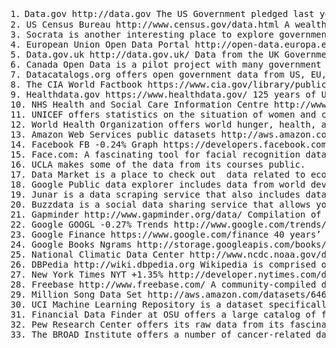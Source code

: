<pre>
1．Data.gov http://data.gov The US Government pledged last year to make all government data available freely online. This site is the first stage and acts as a portal to all sorts of amazing information on everything from climate to crime.
2. US Census Bureau http://www.census.gov/data.html A wealth of information on the lives of US citizens covering population data, geographic data and education.
3. Socrata is another interesting place to explore government-related data, with some visualisation tools built-in.
4. European Union Open Data Portal http://open-data.europa.eu/en/data/ As the above, but based on data from European Union institutions.
5. Data.gov.uk http://data.gov.uk/ Data from the UK Government, including the British National Bibliography – metadata on all UK books and publications since 1950.
6. Canada Open Data is a pilot project with many government and geospatial datasets.
7. Datacatalogs.org offers open government data from US, EU, Canada, CKAN, and more.
8. The CIA World Factbook https://www.cia.gov/library/publications/the-world-factbook/ Information on history, population, economy, government, infrastructure and military of 267 countries.
9. Healthdata.gov https://www.healthdata.gov/ 125 years of US healthcare data including claim-level Medicare data, epidemiology and population statistics.
10. NHS Health and Social Care Information Centre http://www.hscic.gov.uk/home Health data sets from the UK National Health Service.
11. UNICEF offers statistics on the situation of women and children worldwide.
12. World Health Organization offers world hunger, health, and disease statistics.
13. Amazon Web Services public datasets http://aws.amazon.com/datasets Huge resource of public data, including the 1000 Genome Project, an attempt to build the most comprehensive database of human genetic information and NASA ’s database of satellite imagery of Earth.
14. Facebook FB -0.24% Graph https://developers.facebook.com/docs/graph-api Although much of the information on users’ Facebook profile is private, a lot isn’t – Facebook provide the Graph API as a way of querying the huge amount of information that its users are happy to share with the world (or can’t hide because they haven’t worked out how the privacy settings work).
15. Face.com: A fascinating tool for facial recognition data.
16. UCLA makes some of the data from its courses public.
17. Data Market is a place to check out  data related to economics, healthcare, food and agriculture, and the automotive industry.
18. Google Public data explorer includes data from world development indicators, OECD, and human development indicators, mostly related to economics data and the world.
19. Junar is a data scraping service that also includes data feeds.
20. Buzzdata is a social data sharing service that allows you to upload your own data and connect with others who are uploading their data.
21. Gapminder http://www.gapminder.org/data/ Compilation of data from sources including the World Health Organization and World Bank covering economic, medical and social statistics from around the world.
22. Google GOOGL -0.27% Trends http://www.google.com/trends/explore Statistics on search volume (as a proportion of total search) for any given term, since 2004.
23. Google Finance https://www.google.com/finance 40 years’ worth of stock market data, updated in real time.
24. Google Books Ngrams http://storage.googleapis.com/books/ngrams/books/datasetsv2.html Search and analyze the full text of any of the millions of books digitised as part of the Google Books project.
25. National Climatic Data Center http://www.ncdc.noaa.gov/data-access/quick-links#loc-clim Huge collection of environmental, meteorological and climate data sets from the US National Climatic Data Center. The world’s largest archive of weather data.
26. DBPedia http://wiki.dbpedia.org Wikipedia is comprised of millions of pieces of data, structured and unstructured on every subject under the sun. DBPedia is an ambitious project to catalogue and create a public, freely distributable database allowing anyone to analyze this data.
27. New York Times NYT +1.35% http://developer.nytimes.com/docs Searchable, indexed archive of news articles going back to 1851.
28. Freebase http://www.freebase.com/ A community-compiled database of structured data about people, places and things, with over 45 million entries.
29. Million Song Data Set http://aws.amazon.com/datasets/6468931156960467 Metadata on over a million songs and pieces of music. Part of Amazon Web Services.
30. UCI Machine Learning Repository is a dataset specifically pre-processed for machine learning.
31. Financial Data Finder at OSU offers a large catalog of fina
32. Pew Research Center offers its raw data from its fascinating research into American life.
33. The BROAD Institute offers a number of cancer-related datasets.

</pre>

